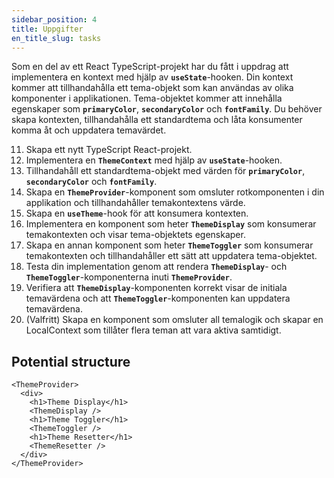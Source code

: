 ```yaml
---
sidebar_position: 4
title: Uppgifter
en_title_slug: tasks
---
```


Som en del av ett React TypeScript-projekt har du fått i uppdrag att implementera en kontext med hjälp av **`useState`**-hooken. Din kontext kommer att tillhandahålla ett tema-objekt som kan användas av olika komponenter i applikationen. Tema-objektet kommer att innehålla egenskaper som **`primaryColor`**, **`secondaryColor`** och **`fontFamily`**. Du behöver skapa kontexten, tillhandahålla ett standardtema och låta konsumenter komma åt och uppdatera temavärdet.

11. Skapa ett nytt TypeScript React-projekt.
12. Implementera en **`ThemeContext`** med hjälp av **`useState`**-hooken.
13. Tillhandahåll ett standardtema-objekt med värden för **`primaryColor`**, **`secondaryColor`** och **`fontFamily`**.
14. Skapa en **`ThemeProvider`**-komponent som omsluter rotkomponenten i din applikation och tillhandahåller temakontextens värde.
15. Skapa en **`useTheme`**-hook för att konsumera kontexten.
16. Implementera en komponent som heter **`ThemeDisplay`** som konsumerar temakontexten och visar tema-objektets egenskaper.
17. Skapa en annan komponent som heter **`ThemeToggler`** som konsumerar temakontexten och tillhandahåller ett sätt att uppdatera tema-objektet.
18. Testa din implementation genom att rendera **`ThemeDisplay`**- och **`ThemeToggler`**-komponenterna inuti **`ThemeProvider`**.
19. Verifiera att **`ThemeDisplay`**-komponenten korrekt visar de initiala temavärdena och att **`ThemeToggler`**-komponenten kan uppdatera temavärdena.
20. (Valfritt) Skapa en komponent som omsluter all temalogik och skapar en LocalContext som tillåter flera teman att vara aktiva samtidigt.

## Potential structure

```tsx
<ThemeProvider>
  <div>
    <h1>Theme Display</h1>
    <ThemeDisplay />
    <h1>Theme Toggler</h1>
    <ThemeToggler />
    <h1>Theme Resetter</h1>
    <ThemeResetter />
  </div>
</ThemeProvider>
```
